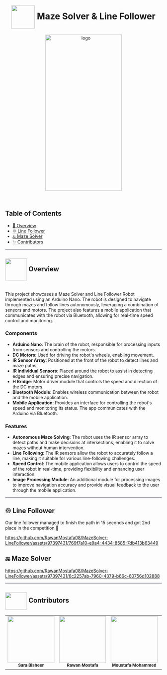 <div align= center >

# <img align=center width=75px height=75px src="https://github.com/RawanMostafa08/MazeSolver-LineFollower/assets/97397431/64449881-96fc-4d47-b33b-485b61f288fa"> Maze Solver & Line Follower

</div>
<div align="center">
   <img align="center" width =70% height=500px src="https://github.com/RawanMostafa08/MazeSolver-LineFollower/assets/97397431/213a92d8-e3be-4909-9bef-986a4b364e6a" alt="logo">
</div>

<p align="center"> 
    <br> 
</p>

## Table of Contents

- <a href ="#about"> 📙 Overview</a>
- <a href ="#lf"> ♾️ Line Follower</a>
- <a href ="#maze"> 🔚 Maze Solver</a>
- <a href ="#contributors"> ✨ Contributors</a>
<hr style="background-color: #4b4c60"></hr>

 <a id = "about"></a>

## <img align="center"  width =70px  height =70px src="https://github.com/RawanMostafa08/MazeSolver-LineFollower/assets/97397431/01e98763-7c53-4e65-9ab2-28b5ee8cc551"> Overview
<br>
This project showcases a Maze Solver and Line Follower Robot implemented using an Arduino Nano. The robot is designed to navigate through mazes and follow lines autonomously, leveraging a combination of sensors and motors. The project also features a mobile application that communicates with the robot via Bluetooth, allowing for real-time speed control and monitoring.

### Components

- **Arduino Nano**: The brain of the robot, responsible for processing inputs from sensors and controlling the motors.
- **DC Motors**: Used for driving the robot's wheels, enabling movement.
- **IR Sensor Array**: Positioned at the front of the robot to detect lines and maze paths.
- **IR Individual Sensors**: Placed around the robot to assist in detecting edges and ensuring precise navigation.
- **H Bridge**: Motor driver module that controls the speed and direction of the DC motors.
- **Bluetooth Module**: Enables wireless communication between the robot and the mobile application.
- **Mobile Application**: Provides an interface for controlling the robot's speed and monitoring its status. The app communicates with the Arduino via Bluetooth.

### Features

- **Autonomous Maze Solving**: The robot uses the IR sensor array to detect paths and make decisions at intersections, enabling it to solve mazes without human intervention.
- **Line Following**: The IR sensors allow the robot to accurately follow a line, making it suitable for various line-following challenges.
- **Speed Control**: The mobile application allows users to control the speed of the robot in real-time, providing flexibility and enhancing user interaction.
- **Image Processing Module**: An additional module for processing images to improve navigation accuracy and provide visual feedback to the user through the mobile application.

<hr style="background-color: #4b4c60"></hr>
<a id = "lf"></a>

## ♾️ Line Follower
Our line follower managed to finish the path in 15 seconds and got 2nd place in the competition 🥈

https://github.com/RawanMostafa08/MazeSolver-LineFollower/assets/97397431/769f7a10-e9a4-4434-8585-7db413b63449


 <a id="maze"> </a>
## 🔚 Maze Solver

https://github.com/RawanMostafa08/MazeSolver-LineFollower/assets/97397431/6c2257ab-7960-4379-b66c-60756d102888


<hr style="background-color: #4b4c60"></hr>

<a id ="contributors"></a>

## <img  align="center" width= 70px height =55px src="https://media0.giphy.com/media/Xy702eMOiGGPzk4Zkd/giphy.gif?cid=ecf05e475vmf48k83bvzye3w2m2xl03iyem3tkuw2krpkb7k&rid=giphy.gif&ct=s"> Contributors 

<table align="center" >
  <tr>
      <td align="center"><a href="https://github.com/SH8664"><img src="https://avatars.githubusercontent.com/u/94644017?s=64&v=4" width="150px;" alt=""/><br /><sub><b>Sara Bisheer</b></sub></a><br /></td>
      <td align="center"><a href="https://github.com/rawanMostafa08"><img src="https://avatars.githubusercontent.com/u/97397431?v=4" width="150px;" alt=""/><br /><sub><b>Rawan Mostafa</b></sub></a><br /></td>
      <td align="center"><a href="https://github.com/mou-code"><img src="https://avatars.githubusercontent.com/u/123744354?s=64&v=4" width="150px;" alt=""/><br /><sub><b>Moustafa Mohammed</b></sub></a><br /></td>
      <td align="center"><a href="https://github.com/MohammadAlomar8"><img src="https://avatars.githubusercontent.com/u/119791309?s=64&v=4" width="150px;" alt=""/><br /><sub><b>Mohamed Alomar</b></sub></a><br /></td>
      <td align="center"><a href="https://github.com//mennamohamed0207"><img src="https://avatars.githubusercontent.com/u/90017398?v=4" width="150px;" alt=""/><br /><sub><b>Menna Mohammed</b></sub></a><br /></td>
      <td align="center"><a href="https://github.com/fatmaebrahim"><img src="https://avatars.githubusercontent.com/u/113191710?s=64&v=4" width="150px;" alt=""/><br /><sub><b>Fatma Ebrahim</b></sub></a><br /></td>
      <td align="center"><a href="https://github.com/MostafaBinHani"><img src="https://avatars.githubusercontent.com/u/119853216?s=64&v=4" width="150px;" alt=""/><br /><sub><b>Mostafa Hany</b></sub></a><br /></td>
      <td align="center"><a href="https://github.com/kaokab33"><img src="https://avatars.githubusercontent.com/u/93781327?s=64&v=4" width="150px;" alt=""/><br /><sub><b>Kareem Samy</b></sub></a><br /></td>
      <td align="center"><a href="https://github.com/nancyalgazzar"><img src="https://avatars.githubusercontent.com/u/90017398?v=4" width="150px;" alt=""/><br /><sub><b>Nancy Ayman</b></sub></a><br /></td>
      <td align="center"><a href="https://github.com/Menna-Ahmed7"><img src="https://avatars.githubusercontent.com/u/110634473?s=64&v=4" width="150;" alt=""/><br /><sub><b>Mennatallah Ahmed</b></sub></a><br /></td>
      <td align="center"><a href="https://github.com/YaraHisham61"><img src="https://avatars.githubusercontent.com/u/88517271?s=64&v=4" width="150;" alt=""/><br /><sub><b>Yara Hisham</b></sub></a><br /></td>
  </tr>
</table>

